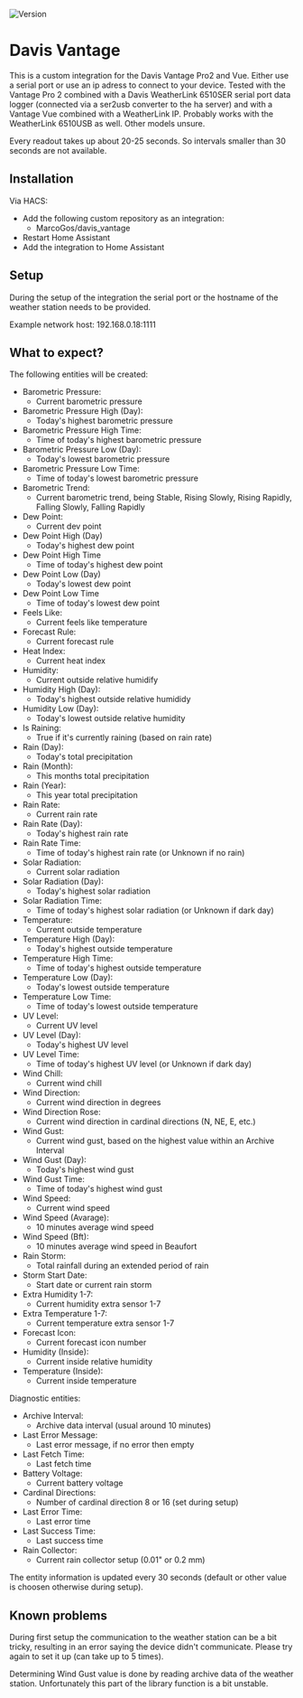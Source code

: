 ![Version](https://img.shields.io/github/v/release/MarcoGos/davis_vantage?include_prereleases)

# Davis Vantage

This is a custom integration for the Davis Vantage Pro2 and Vue. Either use a serial port or use an ip adress to connect to your device. Tested with the Vantage Pro 2 combined with a Davis WeatherLink 6510SER serial port data logger (connected via a ser2usb converter to the ha server) and with a Vantage Vue combined with a WeatherLink IP. Probably works with the WeatherLink 6510USB as well. Other models unsure.

Every readout takes up about 20-25 seconds. So intervals smaller than 30 seconds are not available.

## Installation

Via HACS:

- Add the following custom repository as an integration:
    - MarcoGos/davis_vantage
- Restart Home Assistant
- Add the integration to Home Assistant

## Setup

During the setup of the integration the serial port or the hostname of the weather station needs to be provided.

Example network host: 192.168.0.18:1111

## What to expect?

The following entities will be created:

- Barometric Pressure:
    - Current barometric pressure
- Barometric Pressure High (Day): 
    - Today's highest barometric pressure
- Barometric Pressure High Time:
    - Time of today's highest barometric pressure
- Barometric Pressure Low (Day): 
    - Today's lowest barometric pressure
- Barometric Pressure Low Time:
    - Time of today's lowest barometric pressure
- Barometric Trend: 
    - Current barometric trend, being Stable, Rising Slowly, Rising Rapidly, Falling Slowly, Falling Rapidly
- Dew Point: 
    - Current dev point
- Dew Point High (Day)
    - Today's highest dew point
- Dew Point High Time
    - Time of today's highest dew point
- Dew Point Low (Day)
    - Today's lowest dew point
- Dew Point Low Time
    - Time of today's lowest dew point
- Feels Like: 
    - Current feels like temperature
- Forecast Rule: 
    - Current forecast rule
- Heat Index: 
    - Current heat index
- Humidity: 
    - Current outside relative humidify
- Humidity High (Day): 
    - Today's highest outside relative humididy
- Humidity Low (Day): 
    - Today's lowest outside relative humidity
- Is Raining: 
    - True if it's currently raining (based on rain rate)
- Rain (Day): 
    - Today's total precipitation
- Rain (Month): 
    - This months total precipitation
- Rain (Year): 
    - This year total precipitation
- Rain Rate: 
    - Current rain rate
- Rain Rate (Day): 
    - Today's highest rain rate
- Rain Rate Time:
    - Time of today's highest rain rate (or Unknown if no rain)
- Solar Radiation: 
    - Current solar radiation
- Solar Radiation (Day): 
    - Today's highest solar radiation
- Solar Radiation Time:
    - Time of today's highest solar radiation (or Unknown if dark day)
- Temperature: 
    - Current outside temperature
- Temperature High (Day): 
    - Today's highest outside temperature
- Temperature High Time: 
    - Time of today's highest outside temperature
- Temperature Low (Day): 
    - Today's lowest outside temperature
- Temperature Low Time: 
    - Time of today's lowest outside temperature
- UV Level: 
    - Current UV level
- UV Level (Day): 
    - Today's highest UV level
- UV Level Time: 
    - Time of today's highest UV level (or Unknown if dark day)
- Wind Chill: 
    - Current wind chill
- Wind Direction: 
    - Current wind direction in degrees
- Wind Direction Rose: 
    - Current wind direction in cardinal directions (N, NE, E, etc.)
- Wind Gust: 
    - Current wind gust, based on the highest value within an Archive Interval
- Wind Gust (Day): 
    - Today's highest wind gust
- Wind Gust Time: 
    - Time of today's highest wind gust
- Wind Speed: 
    - Current wind speed
- Wind Speed (Avarage): 
    - 10 minutes average wind speed
- Wind Speed (Bft): 
    - 10 minutes average wind speed in Beaufort
- Rain Storm:
    - Total rainfall during an extended period of rain
- Storm Start Date:
    - Start date or current rain storm
- Extra Humidity 1-7: 
    - Current humidity extra sensor 1-7
- Extra Temperature 1-7:
    - Current temperature extra sensor 1-7
- Forecast Icon: 
    - Current forecast icon number
- Humidity (Inside): 
    - Current inside relative humidity
- Temperature (Inside): 
    - Current inside temperature

Diagnostic entities:
- Archive Interval: 
    - Archive data interval (usual around 10 minutes)
- Last Error Message: 
    - Last error message, if no error then empty
- Last Fetch Time: 
    - Last fetch time
- Battery Voltage: 
    - Current battery voltage
- Cardinal Directions: 
    - Number of cardinal direction 8 or 16 (set during setup)
- Last Error Time: 
    - Last error time
- Last Success Time: 
    - Last success time
- Rain Collector: 
    - Current rain collector setup (0.01" or 0.2 mm)

The entity information is updated every 30 seconds (default or other value is choosen otherwise during setup).

## Known problems

During first setup the communication to the weather station can be a bit tricky, resulting in an error saying the device didn't communicate. Please try again to set it up (can take up to 5 times).

Determining Wind Gust value is done by reading archive data of the weather station. Unfortunately this part of the library function is a bit unstable.